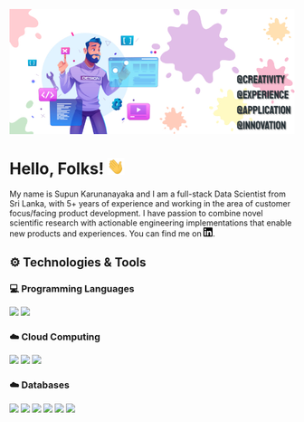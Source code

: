 [![Header](https://github.com/SupunKarunanayaka/SupunKarunanayaka/blob/main/Banner_Readme.jpg "Header")](https://some-url.dev/)

# Hello, Folks! <img src="https://github.com/SupunKarunanayaka/SupunKarunanayaka/blob/main/wave.gif" width="30px">

My name is Supun Karunanayaka and I am a full-stack Data Scientist from Sri Lanka, with 5+ years of experience and working in the area of customer focus/facing product development. I have passion to combine novel scientific research with actionable engineering implementations that enable new products and experiences. You can find me on [![LinkedIn][1.1]][1].

## ⚙️ Technologies & Tools
### 💻 Programming Languages
![](https://img.shields.io/badge/Code-Python-informational?style=plastic&logo=python&logoColor=white&color=2bbc8a)
![](https://img.shields.io/badge/Code-R-informational?style=plastic&logo=R&logoColor=white&color=FFC107)

### ☁️ Cloud Computing
![](https://img.shields.io/badge/Cloud-Azure-informational?style=plastic&logo=microsoft-azure&logoColor=white&color=2196F3)
![](https://img.shields.io/badge/Cloud-GCP-informational?style=plastic&logo=google-cloud&logoColor=white&color=EF5350)
![](https://img.shields.io/badge/Cloud-AWS-informational?style=plastic&logo=amazon-aws&logoColor=white&color=2bbc8a)

### ☁️ Databases
![](https://img.shields.io/badge/Structured-MSSQL-informational?style=plastic&logo=microsoft-azure&logoColor=white&color=2196F3)
![](https://img.shields.io/badge/Structured-MySQL-informational?style=plastic&logo=google-cloud&logoColor=white&color=EF5350)
![](https://img.shields.io/badge/Structured-Oracle-informational?style=plastic&logo=amazon-aws&logoColor=white&color=2bbc8a)
![](https://img.shields.io/badge/Unstructured-MongoDB-informational?style=plastic&logo=microsoft-azure&logoColor=white&color=2196F3)
![](https://img.shields.io/badge/Unstructured-Cassandra-informational?style=plastic&logo=apache-cassandra&logoColor=white&color=1287B1)
![](https://img.shields.io/badge/Unstructured-HBase-informational?style=plastic&logo=amazon-aws&logoColor=white&color=2bbc8a)

<!--
**SupunKarunanayaka/SupunKarunanayaka** is a ✨ _special_ ✨ repository because its `README.md` (this file) appears on your GitHub profile.

Here are some ideas to get you started:

- 🔭 I’m currently working on ...
- 🌱 I’m currently learning ...
- 👯 I’m looking to collaborate on ...
- 🤔 I’m looking for help with ...
- 💬 Ask me about ...
- 📫 How to reach me: ...
- 😄 Pronouns: ...
- ⚡ Fun fact: ...
-->

<!-- icons without padding -->

[1.1]: https://github.com/SupunKarunanayaka/SupunKarunanayaka/blob/main/LinkedIn.png (Linkedin icon)

<!-- links to your social media accounts -->

[1]: www.linkedin.com/in/supunkarunanayaka
